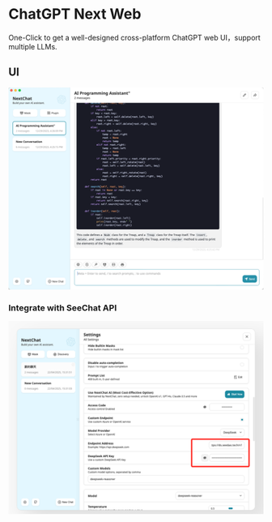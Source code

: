 # ChatGPT Next Web

One-Click to get a well-designed cross-platform ChatGPT web UI，support multiple LLMs.

## UI
<img src="/img/integration/ChatGPT-Next-WebUI.png" />


### Integrate with SeeChat API
<img src="/img/integration/ChatGPT-Next-Web.png" />
